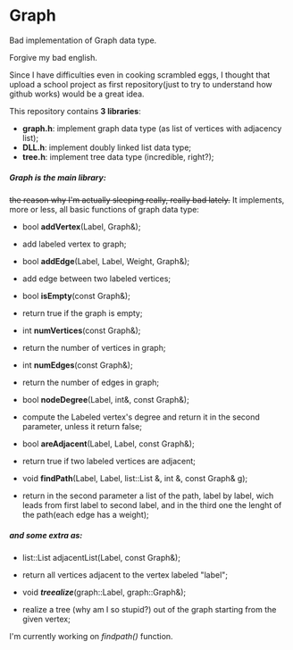 # Graph
Bad implementation of Graph data type.

Forgive my bad english.

Since I have difficulties even in cooking scrambled eggs, 
I thought that upload a school project as first repository(just to try to understand how github works) would be a great idea.

This repository contains **3 libraries**:
- **graph.h**:
    implement graph data type (as list of vertices with adjacency list);
- **DLL.h**:
    implement doubly linked list data type;
- **tree.h**:
    implement tree data type (incredible, right?);

##### Graph is the main library: 
~~the reason why I'm actually sleeping really, really bad lately.~~
It implements, more or less, all basic functions of graph data type:

- bool **addVertex**(Label, Graph&);
 * add labeled vertex to graph;

- bool **addEdge**(Label, Label, Weight, Graph&);
 * add edge between two labeled vertices;

- bool **isEmpty**(const Graph&);
 * return true if the graph is empty;

- int **numVertices**(const Graph&);
 * return the number of vertices in graph;

- int **numEdges**(const Graph&);
 * return the number of edges in graph;

- bool **nodeDegree**(Label, int&, const Graph&);
 * compute the Labeled vertex's degree and return it in the second parameter, unless it return false;

- bool **areAdjacent**(Label, Label, const Graph&); 
 * return true if two labeled vertices are adjacent;

- void **findPath**(Label, Label, list::List &, int &, const Graph& g);
 * return in the second parameter a list of the path, label by label, wich leads from first label to second label, and in the third one the lenght of the path(each edge has a weight);

##### and some extra as:

- list::List adjacentList(Label, const Graph&);
 * return all vertices adjacent to the vertex labeled "label";

- void ***treealize***(graph::Label, graph::Graph&);
 * realize a tree (why am I so stupid?) out of the graph starting from the given vertex;

I'm currently working on *findpath()* function.
